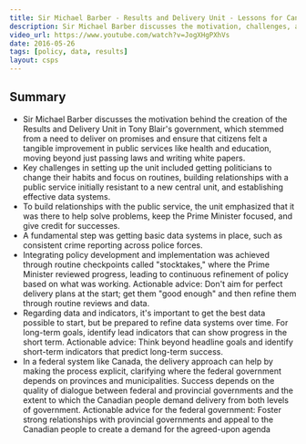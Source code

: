 ```yaml
---
title: Sir Michael Barber - Results and Delivery Unit - Lessons for Canada
description: Sir Michael Barber discusses the motivation, challenges, and methods of establishing the Results and Delivery Unit in the UK government and reflects on its potential application within Canada's federal system
video_url: https://www.youtube.com/watch?v=JogXHgPXhVs
date: 2016-05-26
tags: [policy, data, results]
layout: csps
---
```


## Summary

- Sir Michael Barber discusses the motivation behind the creation of the Results and Delivery Unit in Tony Blair's government, which stemmed from a need to deliver on promises and ensure that citizens felt a tangible improvement in public services like health and education, moving beyond just passing laws and writing white papers.
- Key challenges in setting up the unit included getting politicians to change their habits and focus on routines, building relationships with a public service initially resistant to a new central unit, and establishing effective data systems.
- To build relationships with the public service, the unit emphasized that it was there to help solve problems, keep the Prime Minister focused, and give credit for successes.
- A fundamental step was getting basic data systems in place, such as consistent crime reporting across police forces.
- Integrating policy development and implementation was achieved through routine checkpoints called "stocktakes," where the Prime Minister reviewed progress, leading to continuous refinement of policy based on what was working. Actionable advice: Don't aim for perfect delivery plans at the start; get them "good enough" and then refine them through routine reviews and data.
- Regarding data and indicators, it's important to get the best data possible to start, but be prepared to refine data systems over time. For long-term goals, identify lead indicators that can show progress in the short term. Actionable advice: Think beyond headline goals and identify short-term indicators that predict long-term success.
- In a federal system like Canada, the delivery approach can help by making the process explicit, clarifying where the federal government depends on provinces and municipalities. Success depends on the quality of dialogue between federal and provincial governments and the extent to which the Canadian people demand delivery from both levels of government. Actionable advice for the federal government: Foster strong relationships with provincial governments and appeal to the Canadian people to create a demand for the agreed-upon agenda
